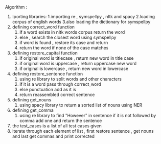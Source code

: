 Algorithm :
1. Iporting libraries:
   1.importing re , symspellpy , nltk and spacy
   2.loading corpus of english words
   3.also loading the dictionary for symspellpy
2. defining correct_word function
   1. if a word exists in nltk words corpus return the word
   2. else , search the closest word using symspellpy
   3. if word is found , restore its case and return
   4. return the word if none of the case matches
3. defining restore_capital function
   1. if original word is titlecase , return new word in title case
   2. if original word is uppercase , return uppercase new word
   3. if original is lowercase , return new word in lowercase
4. defining restore_sentence function
   1. using re library to split words and other characters
   2. if it is a word pass through correct_word
   3. else punctuation add as it is
   4. return reassembled correct sentence
5. defining get_nouns
   1. using spacy library to return a sorted list of nouns using NER
6. defining get_comma
   1. using re library to find "However" in sentence if it is not followed by comma add one and return the sentence
7. the test_cases is a list of all test cases given
8. iterate through each element of list , first restore sentence , get nouns and last get commas and print corrected 
